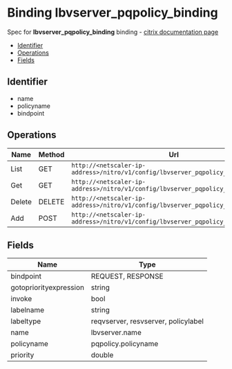 # Binding lbvserver_pqpolicy_binding

Spec for **lbvserver_pqpolicy_binding** binding - [citrix documentation page](https://developer-docs.citrix.com/projects/netscaler-nitro-api/en/12.0/configuration//lbvserver_pqpolicy_binding/lbvserver_pqpolicy_binding/)

- [Identifier](#identifier)
- [Operations](#operations)
- [Fields](#fields)

## Identifier

- name
- policyname
- bindpoint

## Operations

| Name | Method | Url |
|----|----|----|
| List | GET | `http://<netscaler-ip-address>/nitro/v1/config/lbvserver_pqpolicy_binding` |
| Get | GET | `http://<netscaler-ip-address>/nitro/v1/config/lbvserver_pqpolicy_binding/<name>` |
| Delete | DELETE | `http://<netscaler-ip-address>/nitro/v1/config/lbvserver_pqpolicy_binding/<name>` |
| Add | POST | `http://<netscaler-ip-address>/nitro/v1/config/lbvserver_pqpolicy_binding` |

## Fields

| Name | Type |
|----|----|
| bindpoint | REQUEST, RESPONSE |
| gotopriorityexpression | string |
| invoke | bool |
| labelname | string |
| labeltype | reqvserver, resvserver, policylabel |
| name | lbvserver.name |
| policyname | pqpolicy.policyname |
| priority | double |

